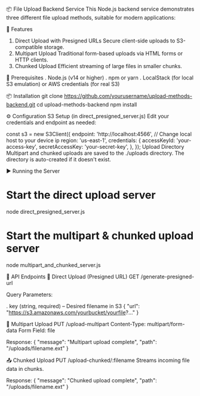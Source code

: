 📦 File Upload Backend Service
This Node.js backend service demonstrates three different file upload methods, suitable for modern applications:

🚀 Features
1. Direct Upload with Presigned URLs Secure client-side uploads to S3-compatible storage.
2. Multipart Upload Traditional form-based uploads via HTML forms or HTTP clients.
3. Chunked Upload Efficient streaming of large files in smaller chunks.

🧰 Prerequisites
. Node.js (v14 or higher)
. npm or yarn
. LocalStack (for local S3 emulation) or AWS credentials (for real S3)

📦 Installation
git clone https://github.com/yourusername/upload-methods-backend.git
cd upload-methods-backend
npm install

⚙️ Configuration
S3 Setup (in direct_presigned_server.js)
Edit your credentials and endpoint as needed:

const s3 = new S3Client({
  endpoint: 'http://localhost:4566', // Change local host to your device ip
  region: 'us-east-1',
  credentials: {
    accessKeyId: 'your-access-key',
    secretAccessKey: 'your-secret-key',
  },
});
Upload Directory
Multipart and chunked uploads are saved to the ./uploads directory. The directory is auto-created if it doesn't exist.


▶️ Running the Server

# Start the direct upload server
node direct_presigned_server.js

# Start the multipart & chunked upload server
node multipart_and_chunked_server.js


📡 API Endpoints
🔐 Direct Upload (Presigned URL)
GET /generate-presigned-url

Query Parameters:

. key (string, required) – Desired filename in S3
{
  "url": "https://s3.amazonaws.com/yourbucket/yourfile?..."
}

🧾 Multipart Upload
PUT /upload-multipart
Content-Type: multipart/form-data
Form Field: file

Response: {
  "message": "Multipart upload complete",
  "path": "/uploads/filename.ext"
}


📤 Chunked Upload
PUT /upload-chunked/:filename
Streams incoming file data in chunks.

Response: {
  "message": "Chunked upload complete",
  "path": "/uploads/filename.ext"
}




